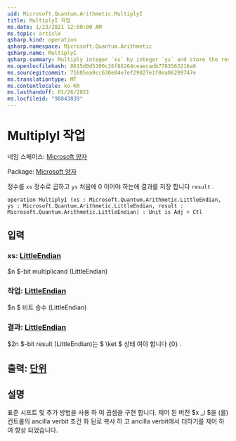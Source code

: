 ```yaml
---
uid: Microsoft.Quantum.Arithmetic.MultiplyI
title: MultiplyI 작업
ms.date: 1/23/2021 12:00:00 AM
ms.topic: article
qsharp.kind: operation
qsharp.namespace: Microsoft.Quantum.Arithmetic
qsharp.name: MultiplyI
qsharp.summary: Multiply integer `xs` by integer `ys` and store the result in `result`, which must be zero initially.
ms.openlocfilehash: 8615d0d5100c26f86264ceaecadb7783563216a6
ms.sourcegitcommit: 71605ea9cc630e84e7ef29027e1f0ea06299747e
ms.translationtype: MT
ms.contentlocale: ko-KR
ms.lasthandoff: 01/26/2021
ms.locfileid: "98843039"
---
```

# <a name="multiplyi-operation"></a>MultiplyI 작업

네임 스페이스: [Microsoft 양자](xref:Microsoft.Quantum.Arithmetic)

Package: [Microsoft 양자](https://nuget.org/packages/Microsoft.Quantum.Numerics)


정수를 `xs` 정수로 곱하고 `ys` 처음에 0 이어야 하는에 결과를 저장 합니다 `result` .

```qsharp
operation MultiplyI (xs : Microsoft.Quantum.Arithmetic.LittleEndian, ys : Microsoft.Quantum.Arithmetic.LittleEndian, result : Microsoft.Quantum.Arithmetic.LittleEndian) : Unit is Adj + Ctl
```


## <a name="input"></a>입력

### <a name="xs--littleendian"></a>xs: [LittleEndian](xref:Microsoft.Quantum.Arithmetic.LittleEndian)

$n $-bit multiplicand (LittleEndian)


### <a name="ys--littleendian"></a>작업: [LittleEndian](xref:Microsoft.Quantum.Arithmetic.LittleEndian)

$n $ 비트 승수 (LittleEndian)


### <a name="result--littleendian"></a>결과: [LittleEndian](xref:Microsoft.Quantum.Arithmetic.LittleEndian)

$2n $-bit result (LittleEndian)는 $ \ket $ 상태 여야 합니다 {0} .



## <a name="output--unit"></a>출력: [단위](xref:microsoft.quantum.lang-ref.unit)



## <a name="remarks"></a>설명

표준 시프트 및 추가 방법을 사용 하 여 곱셈을 구현 합니다.
제어 된 버전 $x _i $을 (를) 컨트롤의 ancilla verbit 조건 화 된로 복사 하 고 ancilla verbit에서 더하기를 제어 하 여 향상 되었습니다.